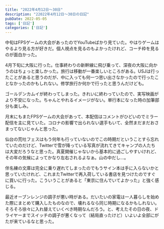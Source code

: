 ```yaml
---
title: "2022年4月12日〜30日"
description: "22022年4月12日〜30日の日記"
pubDate: 2022-05-05
tags: ['日記']
categories: ['日記']
---
```


中旬はFPSゲームの大会があったのでYouTubeばかり見ていた。やはりゲームはやるより見る方が好きだ。個人視点を見るのもよかったけれど、コーチ枠を見るのが面白かった。

4月下旬に大阪に行った。仕事終わりの新幹線に飛び乗って、深夜の大阪に向かうのはちょっと楽しかった。旅行は移動が一番楽しいところがある。USJは行ったことがあると思うのだが、中に入っても何一つ思い出さなかったので行ったことなかったのかもしれない。修学旅行か何かで行ったと思うんだけども。

ゴールデンカムイが終わってしまった。きれいに終わっていたので、実写映画がより不安になった。ちゃんとやれるイメージがない。単行本になった時の加筆部分も楽しみ。

月末にもまたFPSゲームの大会があって、本配信はコメントがひどいのでミラー配信を主に見ていた。コロナの影響で出られない選手もいて、全然まだまだおさまってないじゃんと思った。

仙台の荒吐フェスはもう何年も行っていないのでこの時期だということすら忘れていたのだけど、Twitterで雪が降っている写真が流れてきてキャンプの人たちは大変だろうなと思った。真夏開催じゃないから基本的に過ごしやすいけれど、その年の気候によってかなり左右されるよなぁ。山の中だし…。

伴名練の文庫は完全に乗り遅れてしまったのでもうサイン本は手に入らないかと思っていたけれど、これまたTwitterで再入荷している書店を見つけたのですぐに買いに行った。こういうことがあると「東京に住んでいてよかった」と強く感じる。

最近オーブンレンジの調子が悪い時がある。だいたいの家電は一人暮らしを始めた際にまとめて購入したものなので、壊れるなら同じ時期になるかもしれない。そろそろ徐々に入れ替えていくべき時期なんだろう。と、考えたその日の夜、ドライヤーまでスイッチの調子が悪くなって（結局直ったけど）いよいよ全部にがたが来ているなと思った。